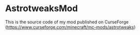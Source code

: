 # AstrotweaksMod
This is the source code of my mod published on CurseForge (https://www.curseforge.com/minecraft/mc-mods/astrotweaks)
